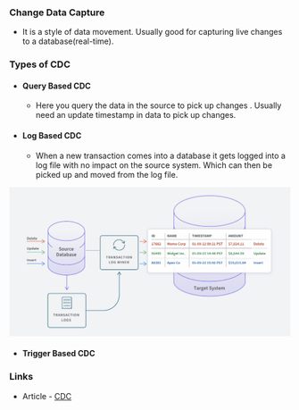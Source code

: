 <h3> Change Data Capture </h3>

* It is a style of data movement. Usually good for capturing live changes to a database(real-time).

<h3> Types of CDC </h3>

* <h4> Query Based CDC </h4>

    * Here you query the data in the source to pick up changes . Usually need an update timestamp in data to pick up changes.

* <h4> Log Based CDC </h4>
    
    * When a new transaction comes into a database it gets logged into a log file with no impact on the source system.
      Which can then be picked up and moved from the log file.

![Alt Text](../Images/CDC_log_based.png)


* <h4> Trigger Based CDC </h4>







<h3> Links </h3>

* Article - [CDC](https://www.qlik.com/us/change-data-capture/cdc-change-data-capture#:~:text=Change%20data%20capture%20(CDC)%20refers,a%20downstream%20process%20or%20system.)
